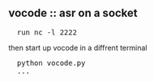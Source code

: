 vocode :: asr on a socket
------
<pre>
  run nc -l 2222
</pre>
then start up vocode in a diffrent terminal
<pre>
  python vocode.py
  ...
</pre>
